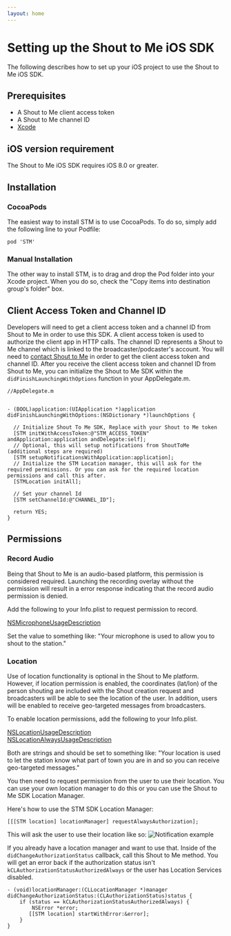```yaml
---
layout: home
---
```


# Setting up the Shout to Me iOS SDK

The following describes how to set up your iOS project to use the Shout to Me iOS SDK.

## Prerequisites
* A Shout to Me client access token
* A Shout to Me channel ID
* [Xcode](https://developer.apple.com/xcode/)

## iOS version requirement

The Shout to Me iOS SDK requires iOS 8.0 or greater.

## Installation

### CocoaPods
The easiest way to install STM is to use CocoaPods. To do so, simply add the following line to your Podfile:

`pod 'STM'`

### Manual Installation

The other way to install STM, is to drag and drop the Pod folder into your Xcode project. When you do so, check the "Copy items into destination group's folder" box.


## Client Access Token and Channel ID
Developers will need to get a client access token and a channel ID from Shout to Me in order to use this SDK.  A client
access token is used to authorize the client app in HTTP calls.  The channel ID represents a Shout to Me channel which
is linked to the broadcaster/podcaster's account.  You will need to [contact Shout to Me](http://www.shoutto.me/contact) in order to get the client access
  token and channel ID. After you receive the client access token and channel ID from Shout to Me, you can
  initialize the Shout to Me SDK within the `didFinishLaunchingWithOptions` function in your AppDelegate.m.

```objc
//AppDelegate.m


- (BOOL)application:(UIApplication *)application didFinishLaunchingWithOptions:(NSDictionary *)launchOptions {

  // Initialize Shout To Me SDK, Replace with your Shout to Me token
  [STM initWithAccessToken:@"STM_ACCESS_TOKEN" andApplication:application andDelegate:self];
  // Optional, this will setup notifications from ShoutToMe (additional steps are required)
  [STM setupNotificationsWithApplication:application];
  // Initialize the STM Location manager, this will ask for the required permissions. Or you can ask for the required location permissions and call this after.
  [STMLocation initAll];

  // Set your channel Id
  [STM setChannelId:@"CHANNEL_ID"];

  return YES;
}
```

## Permissions

### Record Audio

Being that Shout to Me is an audio-based platform, this permission is considered required. Launching the recording
overlay without the permission will result in a error response indicating that the record audio permission is denied.

Add the following to your Info.plist to request permission to record.

[NSMicrophoneUsageDescription](https://developer.apple.com/library/content/documentation/General/Reference/InfoPlistKeyReference/Articles/CocoaKeys.html#//apple_ref/doc/uid/TP40009251-SW25)

Set the value to something like: "Your microphone is used to allow you to shout to the station."

### Location

Use of location functionality is optional in the Shout to Me platform. However, if location permission is enabled,
the coordinates (lat/lon) of the person shouting are included with the Shout creation request and broadcasters will be
able to see the location of the user.  In addition, users will be enabled to receive geo-targeted messages from
broadcasters.

To enable location permissions, add the following to your Info.plist.

[NSLocationUsageDescription](https://developer.apple.com/library/ios/documentation/General/Reference/InfoPlistKeyReference/Articles/CocoaKeys.html#//apple_ref/doc/uid/TP40009251-SW27)
<br>
[NSLocationAlwaysUsageDescription](https://developer.apple.com/library/content/documentation/General/Reference/InfoPlistKeyReference/Articles/CocoaKeys.html#//apple_ref/doc/uid/TP40009251-SW18)

Both are strings and should be set to something like: "Your location is used to let the station know what part of
town you are in and so you can receive geo-targeted messages."

You then need to request permission from the user to use their location. You can use your own location manager to do this or you can use the Shout to Me SDK Location Manager.

Here's how to use the STM SDK Location Manager:

```objc
[[[STM location] locationManager] requestAlwaysAuthorization];
```

This will ask the user to use their location like so: ![Notification example](https://s3-us-west-2.amazonaws.com/sdk-public-images/notification-example.jpg)


If you already have a location manager and want to use that. Inside of the `didChangeAuthorizationStatus` callback, call this Shout to Me method. You will get an error back if the authorization status isn't `kCLAuthorizationStatusAuthorizedAlways` or the user has Location Services disabled.
```objc
- (void)locationManager:(CLLocationManager *)manager didChangeAuthorizationStatus:(CLAuthorizationStatus)status {
    if (status == kCLAuthorizationStatusAuthorizedAlways) {
        NSError *error;
       [[STM location] startWithError:&error];
    }
}
```
